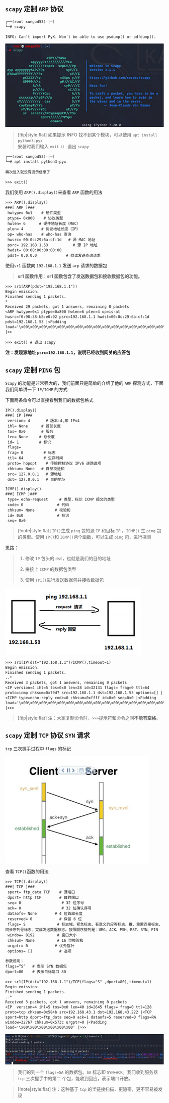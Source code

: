 
## `scapy` 定制 `ARP` 协议

```kali
┌──(root xuegod53)-[~]
└─# scapy

INFO: Can't import PyX. Won't be able to use psdump() or pdfdump().

```

<img src="assets/image/渗透测试系统Kali_Linux/Scapy/scapy定制ARP协议/启动scapy.png" alt="启动scapy" align=center />

> [!tip|style:flat]
> 如果提示 INFO 找不到某个模块，可以使用 `apt install python3-pyx`<br/>
> 安装时我们输入 `exit（）` 退出 `scapy`

```kali
┌──(root xuegod53)-[~]
└─# apt install python3-pyx

再次进入就没有提示信息了

>>> exit()

```

我们使用 `ARP().display()`来查看 `ARP` 函数的用法

```kali
>>> ARP().display() 
###[ ARP ]### 
 hwtype= 0x1 	# 硬件类型
 ptype= 0x800    # 协议类型
 hwlen= 6 	   # 硬件地址长度（MAC）
 plen= 4 		# 协议地址长度（IP）
 op= who-has 	# who-has 查询
 hwsrc= 00:0c:29:6a:cf:1d 	# 源 MAC 地址
 psrc= 192.168.1.53 		  # 源 IP 地址
 hwdst= 00:00:00:00:00:00
 pdst= 0.0.0.0 			   # 向谁发送查询请求
```

使用`sr1` 函数向 `192.168.1.1` 发送 `arp` 请求的数据包


> **sr1 函数作用：sr1 函数包含了发送数据包和接收数据包的功能。**

```kali
>>> sr1(ARP(pdst="192.168.1.1"))
Begin emission:
Finished sending 1 packets.
*
Received 29 packets, got 1 answers, remaining 0 packets
<ARP hwtype=0x1 ptype=0x800 hwlen=6 plen=4 op=is-at hwsrc=f0:98:38:b8:e0:92 psrc=192.168.1.1 hwdst=00:0c:29:6a:cf:1d pdst=192.168.1.53 |<Padding load='\x00\x00\x00\x00\x00\x00\x00\x00\x00\x00\x00\x00\x00\x00\x00\x00\x00\x00' |>>

>>> exit() # 退出 scapy
```

**注：发现源地址 `psrc=192.168.1.1`，说明已经收到网关的应答包**


## `scapy` 定制 `PING` 包

`Scapy` 的功能是非常强大的，我们前面只是简单的介绍了他的 `ARP` 探测方式，下面我们简单讲一下 `IP/ICMP` 的方式

下面两条命令可以直接看到我们的数据包格式

```kali
IP().display()
###[ IP ]### 
 version= 4 	  # 版本:4,即 IPv4
 ihl= None		# 首部长度
 tos= 0x0 		# 服务
 len= None 	   # 总长度
 id= 1 		   # 标识
 flags= 
 frag= 0 		 # 标志
 ttl= 64 		 # 生存时间
 proto= hopopt    # 传输控制协议 IPv6 逐跳选项
 chksum= None 	# 首部校验和
 src= 127.0.0.1   # 源地址
 dst= 127.0.0.1   # 目的地址
```

```kali
ICMP().display()
###[ ICMP ]### 
 type= echo-request 	# 类型，标识 ICMP 报文的类型
 code= 0 			   # 代码
 chksum= None 		  # 校验和
 id= 0x0 			   # 标识
 seq= 0x0
```

> [!note|style:flat]
>  `IP()`生成 `ping` 包的源 `IP` 和目标 `IP` ，`ICMP()` 生 `ping` 包的类型。使用 `IP()`和 `ICMP()`两个函数，可以生成 `ping` 包，进行探测

思路：

> 1. 修改 `IP` 包头的 `dst`，也就是我们的目的地址
> 
> 2. 拼接上 `ICMP` 的数据包类型
> 
> 3. 使用 `sr1()`进行发送数据包并接收数据包

<img src="assets/image/渗透测试系统Kali_Linux/Scapy/scapy定制PING包/发送ping数据包.png" alt="发送ping数据包" align=center />

```kali
>>> sr1(IP(dst="192.168.1.1")/ICMP(),timeout=1)
Begin emission:
Finished sending 1 packets.
..*
Received 3 packets, got 1 answers, remaining 0 packets
<IP version=4 ihl=5 tos=0x0 len=28 id=32131 flags= frag=0 ttl=64 proto=icmp chksum=0x79d7 src=192.168.1.1 dst=192.168.1.53 options=[] |<ICMP type=echo-reply code=0 chksum=0xffff id=0x0 seq=0x0 |<Padding load='\x00\x00\x00\x00\x00\x00\x00\x00\x00\x00\x00\x00\x00\x00\x00\x00\x00\x00' |>>>
```

> [!tip|style:flat]
> 注：大家复制命令时，`>>>`提示符和命令之间**不能有空格**。


## `scapy` 定制 `TCP` 协议 `SYN` 请求

`tcp` 三次握手过程中 `flags` 的标记

<img src="assets/image/渗透测试系统Kali_Linux/Scapy/scapy定制TCP协议SYN请求/tcp 三次握手过程.png" alt="tcp 三次握手过程" align=center />

查看 `TCP()`函数的用法

```kali
>>> TCP().display() 
###[ TCP ]### 
 sport= ftp_data TCP 	# 源端口
 dport= http TCP 		# 目的端口
 seq= 0 				 # 32 位序号
 ack= 0 				 # 32 位确认序号
 dataofs= None 		  # 4 位首部长度 
 reserved= 0 			# 保留 6 位
 flags= S 			   # 标志域，紧急标志、有意义的应答标志、推、重置连接标志、同步序列号标志、完成发送数据标志。按照顺序排列是：URG、ACK、PSH、RST、SYN、FIN
 window= 8192 		   # 窗口大小
 chksum= None 		   # 16 位校验和
 urgptr= 0 			  # 优先指针
 options= [] 			# 选项
```

```kali
参数说明：
flags=”S”	# 表示 SYN 数据包
dport=80 	# 表示目标端口 80

>>> sr1(IP(dst="192.168.1.1")/TCP(flags="S" ,dport=80),timeout=1)
Begin emission:
Finished sending 1 packets.
..*
Received 3 packets, got 1 answers, remaining 0 packets
<IP  version=4 ihl=5 tos=0x0 len=40 id=2645 flags= frag=0 ttl=128 proto=tcp chksum=0x584b src=192.168.43.1 dst=192.168.43.222 |<TCP  sport=http dport=ftp_data seq=0 ack=1 dataofs=5 reserved=0 flags=RA window=32767 chksum=0x573c urgptr=0 |<Padding  load='\x00\x00\x00\x00\x00\x00' |>>>
```

<img src="assets/image/渗透测试系统Kali_Linux/Scapy/scapy定制TCP协议SYN请求/定制 TCP 协议 SYN 请求.png" alt="定制 TCP 协议 SYN 请求" align=center />

> 我们的到一个 `flags=SA` 的数据包。`SA` 标志即 `SYN+ACK`。我们收到服务器 `tcp` 三次握手中的第二
个包，能收到回应，表示端口开放。

> [!note|style:flat]
> 注：这种基于 `tcp` 的半链接扫描，更隐密，更不容易被发现

